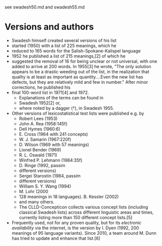 see swadesh50.md and swadesh55.md

# Versions and authors

* Swadesh himself created several versions of his list
 * started (1950) with a list of 225 meanings, which he
 * reduced to 165 words for the Salish-Spokane-Kalispel language
 * 1952 he published a list of 215 meanings,[2] of which he
 * suggested the removal of 16 for being unclear or not universal, with one
   added to arrive at 200 words.  In 1955[3] he wrote, "The only solution
   appears to be a drastic weeding out of the list, in the realization that
   quality is at least as important as quantity....Even the new list has
   defects, but they are relatively mild and few in number." After minor
   corrections, he published his
 * final 100-word list in 1971[4] and 1972.
   * Explanations of the terms can be found in
    * Swadesh 1952[2] or,
    * where noted by a dagger (†), in Swadesh 1955.
* Other versions of lexicostatistical test lists were published e.g. by
  * Robert Lees (1953)
  * John A. Rea (1958:145f)
  * Dell Hymes (1960:6)
  * E. Cross (1964 with 241 concepts)
  * W. J. Samarin (1967:220f)
  * D. Wilson (1969 with 57 meanings)
  * Lionel Bender (1969)
  * R. L. Oswald (1971)
  * Winfred P. Lehmann (1984:35f)
  * D.  Ringe (1992, passim
  * different versions)
  * Sergei Starostin (1984, passim
  * different versions)
  * William S. Y. Wang (1994)
  * M. Lohr (2000
  * 128 meanings in 18 languages). B. Kessler (2002)
  * and many others.
  * The CLLD-Concepticon collects various concept lists (including classical
    Swadesh lists) across different linguistic areas and times, currently
    listing more than 150 different concept lists.[5]
* Frequently used, not for any proven quality, but for its _electronic
  availability_ via the internet, is the version by I. Dyen (1992, 200 meanings
  of 95 language variants). Since 2010, a team around M. Dunn has tried to
  update and enhance that list.[6]
